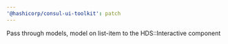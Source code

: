 ```yaml
---
'@hashicorp/consul-ui-toolkit': patch
---
```


Pass through models, model on list-item to the HDS::Interactive component
